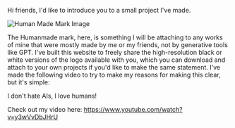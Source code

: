 Hi friends, I'd like to introduce you to a small project I've made.

![Human Made Mark Image](docs/automatic-logo.svg)

The Humanmade mark, here, is something I will be attaching to any works of mine that were mostly made by me or my friends, not by generative tools like GPT. I've built this website to freely share the high-resolution black or white versions of the logo available with you, which you can download and attach to your own projects if you'd like to make the same statement.
I've made the following video to try to make my reasons for making this clear, but it's simple:

I don't hate AIs,
I love humans!

Check out my video here: https://www.youtube.com/watch?v=y3wVvDbJHrU
